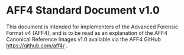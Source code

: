 # AFF4 Standard Document v1.0
This document is intended for implementers of the Advanced Forensic Format v4 (AFF4), and is to be read as an explanation of the AFF4 Canonical Reference Images v1.0 available via the AFF4 GitHub https://github.com/aff4/ .

